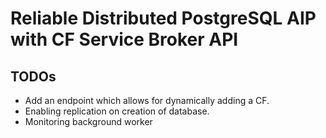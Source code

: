 # Reliable Distributed PostgreSQL AIP with CF Service Broker API

## TODOs
* Add an endpoint which allows for dynamically adding a CF.
* Enabling replication on creation of database.
* Monitoring background worker

